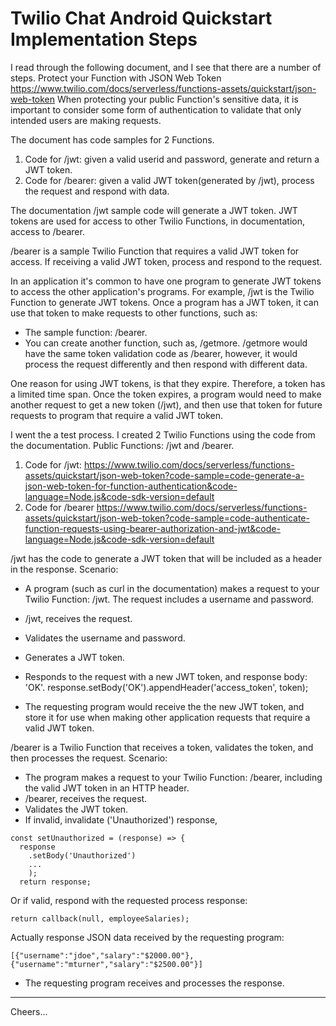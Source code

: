 # Twilio Chat Android Quickstart Implementation Steps

I read through the following document, and I see that there are a number of steps.
Protect your Function with JSON Web Token
https://www.twilio.com/docs/serverless/functions-assets/quickstart/json-web-token
When protecting your public Function's sensitive data, it is important to consider some form of authentication to validate that only intended users are making requests.

The document has code samples for 2 Functions.
1. Code for /jwt: given a valid userid and password, generate and return a JWT token.
2. Code for /bearer: given a valid JWT token(generated by /jwt), process the request and respond with data.

The documentation /jwt sample code will generate a JWT token. JWT tokens are used for access to other Twilio Functions, in documentation, access to /bearer.

/bearer is a sample Twilio Function that requires a valid JWT token for access. If receiving a valid JWT token, process and respond to the request.

In an application it's common to have one program to generate JWT tokens to access the other application's programs. For example, /jwt is the Twilio Function to generate JWT tokens. Once a program has a JWT token, it can use that token to make requests to other functions, such as:
+ The sample function: /bearer.
+ You can create another function, such as, /getmore. /getmore would have the same token validation code as /bearer, however, it would process the request differently and then respond with different data.

One reason for using JWT tokens, is that they expire. Therefore, a token has a limited time span. Once the token expires, a program would need to make another request to get a new token (/jwt), and then use that token for future requests to program that require a valid JWT token.

I went the a test process.
I created 2 Twilio Functions using the code from the documentation.
Public Functions: /jwt and /bearer.

1. Code for /jwt:
https://www.twilio.com/docs/serverless/functions-assets/quickstart/json-web-token?code-sample=code-generate-a-json-web-token-for-function-authentication&code-language=Node.js&code-sdk-version=default
2. Code for /bearer
https://www.twilio.com/docs/serverless/functions-assets/quickstart/json-web-token?code-sample=code-authenticate-function-requests-using-bearer-authorization-and-jwt&code-language=Node.js&code-sdk-version=default

/jwt has the code to generate a JWT token that will be included as a header in the response.
Scenario:
+ A program (such as curl in the documentation) makes a request to your Twilio Function: /jwt. The request includes a username and password.
+ /jwt, receives the request.
+ Validates the username and password.
+ Generates a JWT token.
+ Responds to the request with a new JWT token, and response body: 'OK'.
response.setBody('OK').appendHeader('access_token', token);

+ The requesting program would receive the the new JWT token, and store it for use when making other application requests that require a valid JWT token.

/bearer is a Twilio Function that receives a token, validates the token, and then processes the request.
Scenario:
+ The program makes a request to your Twilio Function: /bearer, including the valid JWT token in an HTTP header.
+ /bearer, receives the request.
+ Validates the JWT token.
+ If invalid, invalidate ('Unauthorized') response,
````
const setUnauthorized = (response) => {
  response
    .setBody('Unauthorized')
    ...
    );
  return response;
````
Or if valid, respond with the requested process response:
````
return callback(null, employeeSalaries);
````
Actually response JSON data received by the requesting program:
````
[{"username":"jdoe","salary":"$2000.00"},{"username":"mturner","salary":"$2500.00"}]
````
+ The requesting program receives and processes the response.

--------------------------------------------------------------------------------

Cheers...
